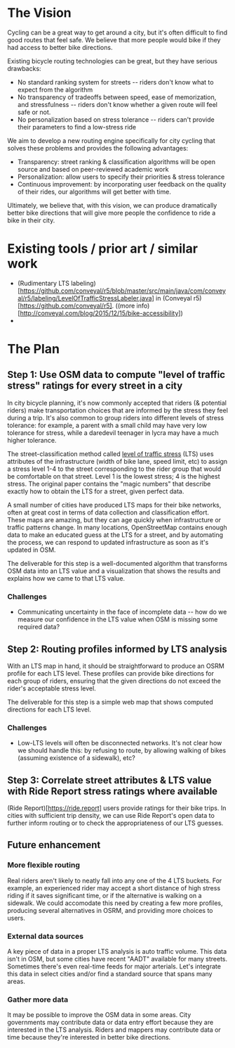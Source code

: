 # The Vision #

Cycling can be a great way to get around a city, but it's often difficult to find good routes that feel safe. We believe that more people would bike if they had access to better bike directions.

Existing bicycle routing technologies can be great, but they have serious drawbacks:

 - No standard ranking system for streets -- riders don't know what to expect from the algorithm
 - No transparency of tradeoffs between speed, ease of memorization, and stressfulness -- riders don't know whether a given route will feel safe or not.
 - No personalization based on stress tolerance -- riders can't provide their parameters to find a low-stress ride

We aim to develop a new routing engine specifically for city cycling that solves these problems and provides the following advantages:

 - Transparency: street ranking & classification algorithms will be open source and based on peer-reviewed academic work
 - Personalization: allow users to specify their priorities & stress tolerance
 - Continuous improvement: by incorporating user feedback on the quality of their rides, our algorithms will get better with time.
 
Ultimately, we believe that, with this vision, we can produce dramatically better bike directions that will give more people the confidence to ride a bike in their city.

# Existing tools / prior art / similar work #

 - (Rudimentary LTS labeling)[https://github.com/conveyal/r5/blob/master/src/main/java/com/conveyal/r5/labeling/LevelOfTrafficStressLabeler.java] in (Conveyal r5)[https://github.com/conveyal/r5]. ((more info)[http://conveyal.com/blog/2015/12/15/bike-accessibility])
 - 

# The Plan #

## Step 1: Use OSM data to compute "level of traffic stress" ratings for every street in a city ##

In city bicycle planning, it's now commonly accepted that riders (& potential riders) make transportation choices that are informed by the stress they feel during a trip. It's also common to group riders into different levels of stress tolerance: for example, a parent with a small child may have very low tolerance for stress, while a daredevil teenager in lycra may have a much higher tolerance.

The street-classification method called [level of traffic stress](http://transweb.sjsu.edu/project/1005.html) (LTS) uses attributes of the infrastructure (width of bike lane, speed limit, etc) to assign a stress level 1-4 to the street corresponding to the rider group that would be comfortable on that street. Level 1 is the lowest stress; 4 is the highest stress. The original paper contains the "magic numbers" that describe exactly how to obtain the LTS for a street, given perfect data.

A small number of cities have produced LTS maps for their bike networks, often at great cost in terms of data collection and classification effort. These maps are amazing, but they can age quickly when infrastructure or traffic patterns change. In many locations, OpenStreetMap contains enough data to make an educated guess at the LTS for a street, and by automating the process, we can respond to updated infrastructure as soon as it's updated in OSM.

The deliverable for this step is a well-documented algorithm that transforms OSM data into an LTS value and a visualization that shows the results and explains how we came to that LTS value.

### Challenges ###

 - Communicating uncertainty in the face of incomplete data -- how do we measure our confidence in the LTS value when OSM is missing some required data?

## Step 2: Routing profiles informed by LTS analysis ##

With an LTS map in hand, it should be straightforward to produce an OSRM profile for each LTS level. These profiles can provide bike directions for each group of riders, ensuring that the given directions do not exceed the rider's acceptable stress level.

The deliverable for this step is a simple web map that shows computed directions for each LTS level.

### Challenges ###

 - Low-LTS levels will often be disconnected networks. It's not clear how we should handle this: by refusing to route, by allowing walking of bikes (assuming existence of a sidewalk), etc?
 
## Step 3: Correlate street attributes & LTS value with Ride Report stress ratings where available ##

(Ride Report)[https://ride.report] users provide ratings for their bike trips. In cities with sufficient trip density, we can use Ride Report's open data to further inform routing or to check the appropriateness of our LTS guesses.
 
## Future enhancement ##

### More flexible routing ###

Real riders aren't likely to neatly fall into any one of the 4 LTS buckets. For example, an experienced rider may accept a short distance of high stress riding if it saves significant time, or if the alternative is walking on a sidewalk. We could accomodate this need by creating a few more profiles, producing several alternatives in OSRM, and providing more choices to users.

### External data sources ###

A key piece of data in a proper LTS analysis is auto traffic volume. This data isn't in OSM, but some cities have recent "AADT" available for many streets. Sometimes there's even real-time feeds for major arterials. Let's integrate this data in select cities and/or find a standard source that spans many areas.

### Gather more data ###

It may be possible to improve the OSM data in some areas. City governments may contribute data or data entry effort because  they are interested in the LTS analysis. Riders and mappers may contribute data or time because they're interested in better bike directions.
